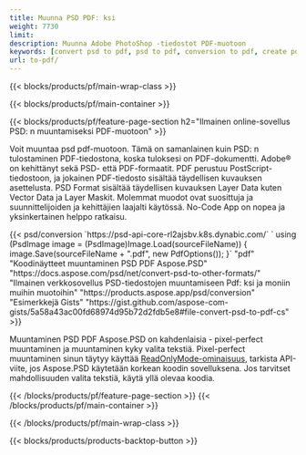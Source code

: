 ```yaml
---
title: Muunna PSD PDF: ksi
weight: 7730
limit: 
description: Muunna Adobe PhotoShop -tiedostot PDF-muotoon
keywords: [convert psd to pdf, psd to pdf, conversion to pdf, create pdf from psd, print psd as pdf]
url: to-pdf/
---
```


{{< blocks/products/pf/main-wrap-class >}}

{{< blocks/products/pf/main-container >}}

{{< blocks/products/pf/feature-page-section h2="Ilmainen online-sovellus PSD: n muuntamiseksi PDF-muotoon" >}}
<p>Voit muuntaa psd pdf-muotoon. Tämä on samanlainen kuin PSD: n tulostaminen PDF-tiedostona, koska tuloksesi on PDF-dokumentti. Adobe® on kehittänyt sekä PSD- että PDF-formaatit. PDF perustuu PostScript-tiedostoon, ja jokainen PDF-tiedosto sisältää täydellisen kuvauksen asettelusta. PSD Format sisältää täydellisen kuvauksen Layer Data kuten Vector Data ja Layer Maskit. Molemmat muodot ovat suosittuja ja suunnittelijoiden ja kehittäjien laajalti käytössä. No-Code App on nopea ja yksinkertainen helppo ratkaisu.</p>
{{< psd/conversion `https://psd-api-core-rl2ajsbv.k8s.dynabic.com/` 
`    using (PsdImage image = (PsdImage)Image.Load(sourceFileName))
    {
        image.Save(sourceFileName + ".pdf", new PdfOptions());
    }` 
	"pdf" 
"Koodinäytteet muuntaminen PSD PDF Aspose.PSD"  "https://docs.aspose.com/psd/net/convert-psd-to-other-formats/" 
"Ilmainen verkkosovellus PSD-tiedostojen muuntamiseen Pdf: ksi ja moniin muihin muotoihin" "https://products.aspose.app/psd/conversion" 
"Esimerkkejä Gists" "https://gist.github.com/aspose-com-gists/5a58a43ac00fd68974d95b72d2fdb5e8#file-convert-psd-to-pdf-cs" >}}
<p>Muuntaminen PSD PDF Aspose.PSD on kahdenlaisia - pixel-perfect muuntaminen ja muuntaminen kyky valita tekstiä. Pixel-perfect muuntaminen sinun täytyy käyttää <a href="https://reference.aspose.com/psd/net/aspose.psd.imageloadoptions/psdloadoptions/readonlymode/">ReadOnlyMode-ominaisuus</a>, tarkista API-viite, jos Aspose.PSD käytetään korkean koodin sovelluksena. Jos tarvitset mahdollisuuden valita tekstiä, käytä yllä olevaa koodia.</p>
{{< /blocks/products/pf/feature-page-section >}}
{{< /blocks/products/pf/main-container >}}


{{< /blocks/products/pf/main-wrap-class >}}

{{< blocks/products/products-backtop-button >}}
